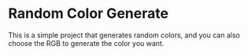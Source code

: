 # Random Color Generate

This is a simple project that generates random colors, and you can also choose the RGB to generate the color you want.



